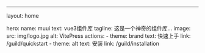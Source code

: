 ---
layout: home

hero:
  name: muui
  text: vue3组件库
  tagline: 这是一个神奇的组件库...
  image:
    src: img/logo.jpg
    alt: VitePress
  actions:
    - theme: brand
      text: 快速上手
      link: /guild/quickstart
    - theme: alt
      text: 安装
      link: /guild/installation